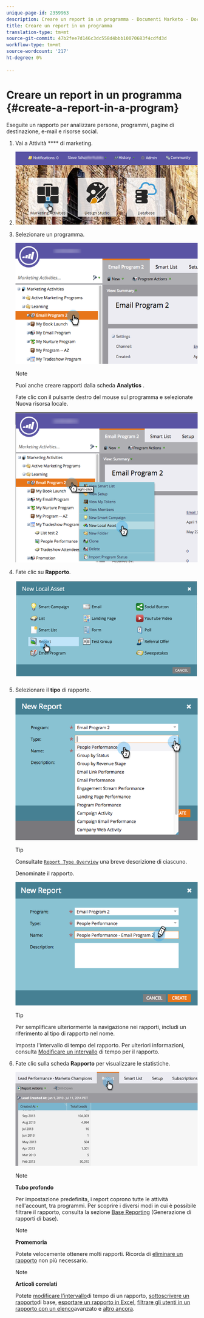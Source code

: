 ```yaml
---
unique-page-id: 2359963
description: Creare un report in un programma - Documenti Marketo - Documentazione del prodotto
title: Creare un report in un programma
translation-type: tm+mt
source-git-commit: 47b2fee7d146c3dc558d4bbb10070683f4cdfd3d
workflow-type: tm+mt
source-wordcount: '217'
ht-degree: 0%

---
```



# Creare un report in un programma {#create-a-report-in-a-program}

Eseguite un rapporto per analizzare persone, programmi, pagine di destinazione, e-mail e risorse social.

1. Vai a Attività **** di marketing.
1. ![](assets/login-marketing-activities.png)

1. Selezionare un programma.

   ![](assets/selectprogramreport.png)

   >[!NOTE]
   >
   >Puoi anche creare rapporti dalla scheda **Analytics** .

   Fate clic con il pulsante destro del mouse sul programma e selezionate Nuova risorsa locale.

   ![](assets/programrightclick-asset.png)

1. Fate clic su **Rapporto**.

   ![](assets/image2014-9-15-18-3a36-3a46.png)

1. Selezionare il **tipo** di rapporto.

   ![](assets/choosereport.png)

   >[!TIP]
   >
   >Consultate [`Report Type Overview`](http://docs.marketo.com/display/DOCS/Report+Type+Overview) una breve descrizione di ciascuno.

   Denominate il rapporto.

   ![](assets/namereport.png)

   >[!TIP]
   >
   >Per semplificare ulteriormente la navigazione nei rapporti, includi un riferimento al tipo di rapporto nel nome.

   Imposta l&#39;intervallo di tempo del rapporto. Per ulteriori informazioni, consulta [Modificare un intervallo](../../../../product-docs/reporting/basic-reporting/editing-reports/change-a-report-time-frame.md) di tempo per il rapporto.

1. Fate clic sulla scheda **Rapporto** per visualizzare le statistiche.

   ![](assets/image2014-9-15-18-3a38-3a5.png)

   >[!NOTE]
   >
   >**Tubo profondo**
   >
   >
   >Per impostazione predefinita, i report coprono tutte le attività nell&#39;account, tra programmi. Per scoprire i diversi modi in cui è possibile filtrare il rapporto, consulta la sezione [Base Reporting](http://docs.marketo.com/display/docs/basic+reporting) (Generazione di rapporti di base).

   >[!NOTE]
   >
   >**Promemoria**
   >
   >
   >Potete velocemente ottenere molti rapporti. Ricorda di [eliminare un rapporto](../../../../product-docs/reporting/basic-reporting/report-activity/delete-a-report.md) non più necessario.

   >[!NOTE]
   >
   >**Articoli correlati**
   >
   >
   >Potete [modificare l’intervallo](../../../../product-docs/reporting/basic-reporting/editing-reports/change-a-report-time-frame.md)di tempo di un rapporto, [sottoscrivere un rapporto](../../../../product-docs/reporting/basic-reporting/report-subscriptions/subscribe-to-a-basic-report.md)di base, [esportare un rapporto in Excel](../../../../product-docs/reporting/basic-reporting/report-activity/export-a-report-to-excel.md), [filtrare gli utenti in un rapporto con un elenco](../../../../product-docs/reporting/basic-reporting/editing-reports/filter-people-in-a-report-with-a-smart-list.md)avanzato e [altro ancora](http://docs.marketo.com/display/docs/basic+reporting).

